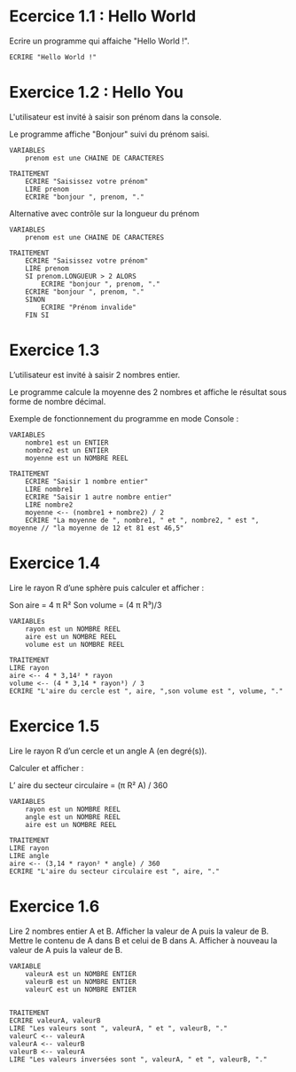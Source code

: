 # Ecercice 1.1 : Hello World
Ecrire un programme qui affaiche "Hello World !".

```
ECRIRE "Hello World !"
```

# Exercice 1.2 : Hello You
L'utilisateur est invité à saisir son prénom dans la console.

Le programme affiche "Bonjour" suivi du prénom saisi.

```
VARIABLES
    prenom est une CHAINE DE CARACTERES

TRAITEMENT
    ECRIRE "Saisissez votre prénom"
    LIRE prenom
    ECRIRE "bonjour ", prenom, "."
```
Alternative avec contrôle sur la longueur du prénom

```
VARIABLES
    prenom est une CHAINE DE CARACTERES

TRAITEMENT
    ECRIRE "Saisissez votre prénom"
    LIRE prenom
    SI prenom.LONGUEUR > 2 ALORS
        ECRIRE "bonjour ", prenom, "."
    ECRIRE "bonjour ", prenom, "."
    SINON
        ECRIRE "Prénom invalide"
    FIN SI
```

# Exercice 1.3
L’utilisateur est invité à saisir 2 nombres entier.

Le programme calcule la moyenne des 2 nombres et affiche le résultat sous forme de nombre décimal.

Exemple de fonctionnement du programme en mode Console :

```
VARIABLES
    nombre1 est un ENTIER
    nombre2 est un ENTIER
    moyenne est un NOMBRE REEL

TRAITEMENT
    ECRIRE "Saisir 1 nombre entier"
    LIRE nombre1
    ECRIRE "Saisir 1 autre nombre entier"
    LIRE nombre2
    moyenne <-- (nombre1 + nombre2) / 2
    ECRIRE "La moyenne de ", nombre1, " et ", nombre2, " est ", moyenne // "la moyenne de 12 et 81 est 46,5"
```


# Exercice 1.4
Lire le rayon R d’une sphère puis calculer et afficher :

Son aire = 4 π R²
Son volume = (4 π R³)/3

```
VARIABLEs
    rayon est un NOMBRE REEL
    aire est un NOMBRE REEL
    volume est un NOMBRE REEL

TRAITEMENT
LIRE rayon
aire <-- 4 * 3,14² * rayon
volume <-- (4 * 3,14 * rayon³) / 3
ECRIRE "L'aire du cercle est ", aire, ",son volume est ", volume, "."
```

# Exercice 1.5
Lire le rayon R d’un cercle et un angle A (en degré(s)).

Calculer et afficher :

L’ aire du secteur circulaire = (π R² A) / 360

```
VARIABLES
    rayon est un NOMBRE REEL
    angle est un NOMBRE REEL
    aire est un NOMBRE REEL

TRAITEMENT
LIRE rayon
LIRE angle
aire <-- (3,14 * rayon² * angle) / 360
ECRIRE "L'aire du secteur circulaire est ", aire, "."
```

# Exercice 1.6
Lire 2 nombres entier A et B.
Afficher la valeur de A puis la valeur de B.
Mettre le contenu de A dans B et celui de B dans A.
Afficher à nouveau la valeur de A puis la valeur de B.

```
VARIABLE
    valeurA est un NOMBRE ENTIER
    valeurB est un NOMBRE ENTIER
    valeurC est un NOMBRE ENTIER
    

TRAITEMENT
ECRIRE valeurA, valeurB
LIRE "Les valeurs sont ", valeurA, " et ", valeurB, "."
valeurC <-- valeurA
valeurA <-- valeurB
valeurB <-- valeurA
LIRE "Les valeurs inversées sont ", valeurA, " et ", valeurB, "."
```